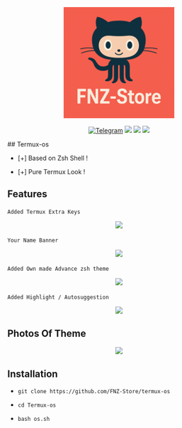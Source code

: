 <p align="center">
  <img src="https://raw.githubusercontent.com/FNZ-Store/termux-os/master/ChatGPT Image Aug 9, 2025, 12_33_30 PM.png" alt="FNZ Store Logo" width="250">
</p>
<p align="center">
  <a href="https://t.me/fnzstore"><img title="Telegram" src="https://img.shields.io/badge/Join%20Telegram-FNZ%20Store-blue?style=for-the-badge&logo=telegram"></a>
  <img src="https://img.shields.io/badge/Versi-1.0-green?style=for-the-badge">
  <img src="https://img.shields.io/badge/Dibuat%20oleh-FNZ%20Store-blueviolet?style=for-the-badge">
  <img src="https://img.shields.io/badge/Platform-Termux-orange?style=for-the-badge&logo=linux">
</p>
## Termux-os

* [+] Based on Zsh Shell !

* [+] Pure Termux Look !


## Features

`Added Termux Extra Keys`

<p align="center">
  <img src="https://user-images.githubusercontent.com/46929618/150729794-17dd4f17-19d0-4028-99b8-c7a88994d145.jpg" width="300" hight="220">
</p>

`Your Name Banner`

<p align="center">
  <img src="https://user-images.githubusercontent.com/46929618/150729923-9f0415aa-d0fd-46c7-86cb-1ef65affffcb.jpg" width="300" hight="220">
</p>

`Added Own made Advance zsh theme`
<p align="center">
  <img src="https://user-images.githubusercontent.com/46929618/150729435-7eea5d74-8474-427a-9ada-a8d50da91136.jpg" width="300" hight="220">
</p>

`Added Highlight / Autosuggestion`

<p align="center">
  <img src="https://user-images.githubusercontent.com/46929618/150729854-a09be75c-5e3a-4a21-85b4-71191ee42bd2.jpg" width="300" hight="220">
</p>

## Photos Of Theme




<p align="center">
  <img src="https://user-images.githubusercontent.com/46929618/150729988-7c0c2a39-fe78-4dc6-8174-1a220e0ee1e5.jpg" width="300" hight="220">
</p>

## Installation



* `git clone https://github.com/FNZ-Store/termux-os`

* `cd Termux-os`

* `bash os.sh`


